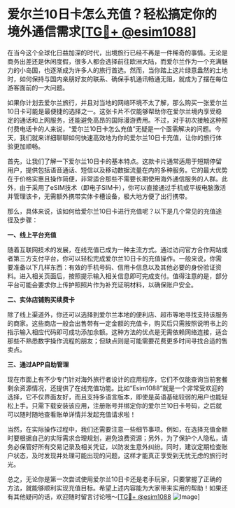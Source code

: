 # 爱尔兰10日卡怎么充值？轻松搞定你的境外通信需求[[TG💪+ @esim1088](https://t.me/s/esim1088)]

在当今这个全球化日益加深的时代，出境旅行已经不再是一件稀奇的事情。无论是商务出差还是休闲度假，很多人都会选择前往欧洲大陆，而爱尔兰作为一个充满魅力的小岛国，也逐渐成为许多人的旅行首选。然而，当你踏上这片绿意盎然的土地时，如何保持与国内亲朋好友的联系、确保手机通讯畅通无阻，就成为了摆在每位游客面前的一大问题。

如果你计划去爱尔兰旅行，并且对当地的网络环境不太了解，那么购买一张爱尔兰10日卡可能是最便捷的选择之一。这张卡片不仅能够帮助你在爱尔兰境内享受稳定的通话和上网服务，还能避免高昂的国际漫游费用。不过，对于初次接触这种预付费电话卡的人来说，“爱尔兰10日卡怎么充值”无疑是一个亟需解决的问题。今天，我们就来详细聊聊如何快速高效地为你的爱尔兰10日卡充值，让你的旅行体验更加顺畅。

首先，让我们了解一下爱尔兰10日卡的基本特点。这款卡片通常适用于短期停留用户，提供包括语音通话、短信以及移动数据流量在内的多种服务。它的最大优势在于价格实惠且操作简便，非常适合那些不需要长期使用海外通信服务的人群。此外，由于采用了eSIM技术（即电子SIM卡），你可以直接通过手机或平板电脑激活并管理该卡，无需额外携带实体卡槽设备，极大地方便了出行携带。

那么，具体来说，该如何给爱尔兰10日卡进行充值呢？以下是几个常见的充值途径及步骤：

**一、线上平台充值**

随着互联网技术的发展，在线充值已成为一种主流方式。通过访问官方合作网站或者第三方支付平台，你可以轻松完成爱尔兰10日卡的充值操作。一般来说，你需要准备以下几样东西：有效的手机号码、信用卡信息以及其他必要的身份验证资料。进入相关页面后，按照提示输入相关信息即可完成支付。值得注意的是，部分平台可能会要求你上传护照照片作为补充证明材料，以确保账户安全。

**二、实体店铺购买续费卡**

除了线上渠道外，你还可以选择到爱尔兰本地的便利店、超市等地寻找支持该服务的商家。这些商店一般会出售带有一定金额的充值卡，购买后只需按照说明书上的指示输入相应代码即可成功添加余额。这种方法的优点是无需依赖网络连接，适合那些不熟悉数字操作流程的朋友；但缺点则是可能需要花费更多时间寻找合适的售卖点。

**三、通过APP自助管理**

现在市面上有不少专门针对海外旅行者设计的应用程序，它们不仅能查询当前套餐剩余资源情况，还提供了在线充值功能。比如“Esim1088”就是一个非常受欢迎的选择，它不仅界面友好，而且支持多语言版本，即使是英语基础较弱的用户也能轻松上手。只需下载安装该应用，注册账号并绑定你的爱尔兰10日卡号码，之后就可以随时随地查看账单详情并发起充值请求啦！

当然，在实际操作过程中，我们还需要注意一些细节事项。例如，在选择充值金额时要根据自己的实际需求合理规划，避免浪费资源；另外，为了保护个人隐私，请务必保管好所有交易记录及相关凭证，以防发生意外纠纷。同时，建议定期检查账户状态，及时发现并处理可能出现的问题，这样才能真正享受到无忧无虑的旅行时光。

总之，无论你是第一次尝试使用爱尔兰10日卡还是老手玩家，只要掌握了正确的方法，就能够顺利实现充值目标。希望上述内容能为大家带来实用的帮助！如果还有其他疑问的话，欢迎随时留言讨论哦～[[TG💪+ @esim1088](https://t.me/s/esim1088) ![Image](https://i.postimg.cc/4NQfJmqS/Snipaste-2025-05-13-00-14-12.png)]